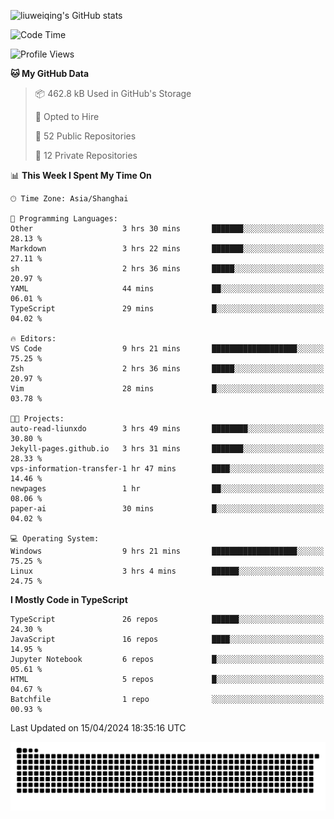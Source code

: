 ![liuweiqing's GitHub stats](https://github-readme-stats.vercel.app/api?username=14790897&show_icons=true&locale=cn&include_all_commits=true&count_private=true)

<!--START_SECTION:waka-->
![Code Time](http://img.shields.io/badge/Code%20Time-959%20hrs%2045%20mins-blue)

![Profile Views](http://img.shields.io/badge/Profile%20Views-1-blue)

**🐱 My GitHub Data** 

> 📦 462.8 kB Used in GitHub's Storage 
 > 
> 💼 Opted to Hire
 > 
> 📜 52 Public Repositories 
 > 
> 🔑 12 Private Repositories 
 > 
📊 **This Week I Spent My Time On** 

```text
🕑︎ Time Zone: Asia/Shanghai

💬 Programming Languages: 
Other                    3 hrs 30 mins       ███████░░░░░░░░░░░░░░░░░░   28.13 % 
Markdown                 3 hrs 22 mins       ███████░░░░░░░░░░░░░░░░░░   27.11 % 
sh                       2 hrs 36 mins       █████░░░░░░░░░░░░░░░░░░░░   20.97 % 
YAML                     44 mins             ██░░░░░░░░░░░░░░░░░░░░░░░   06.01 % 
TypeScript               29 mins             █░░░░░░░░░░░░░░░░░░░░░░░░   04.02 % 

🔥 Editors: 
VS Code                  9 hrs 21 mins       ███████████████████░░░░░░   75.25 % 
Zsh                      2 hrs 36 mins       █████░░░░░░░░░░░░░░░░░░░░   20.97 % 
Vim                      28 mins             █░░░░░░░░░░░░░░░░░░░░░░░░   03.78 % 

🐱‍💻 Projects: 
auto-read-liunxdo        3 hrs 49 mins       ████████░░░░░░░░░░░░░░░░░   30.80 % 
Jekyll-pages.github.io   3 hrs 31 mins       ███████░░░░░░░░░░░░░░░░░░   28.33 % 
vps-information-transfer-1 hr 47 mins        ████░░░░░░░░░░░░░░░░░░░░░   14.46 % 
newpages                 1 hr                ██░░░░░░░░░░░░░░░░░░░░░░░   08.06 % 
paper-ai                 30 mins             █░░░░░░░░░░░░░░░░░░░░░░░░   04.02 % 

💻 Operating System: 
Windows                  9 hrs 21 mins       ███████████████████░░░░░░   75.25 % 
Linux                    3 hrs 4 mins        ██████░░░░░░░░░░░░░░░░░░░   24.75 % 
```

**I Mostly Code in TypeScript** 

```text
TypeScript               26 repos            ██████░░░░░░░░░░░░░░░░░░░   24.30 % 
JavaScript               16 repos            ████░░░░░░░░░░░░░░░░░░░░░   14.95 % 
Jupyter Notebook         6 repos             █░░░░░░░░░░░░░░░░░░░░░░░░   05.61 % 
HTML                     5 repos             █░░░░░░░░░░░░░░░░░░░░░░░░   04.67 % 
Batchfile                1 repo              ░░░░░░░░░░░░░░░░░░░░░░░░░   00.93 % 
```




 Last Updated on 15/04/2024 18:35:16 UTC
<!--END_SECTION:waka-->

<picture>
  <source media="(prefers-color-scheme: dark)" srcset="https://raw.githubusercontent.com/14790897/14790897/output/github-contribution-grid-snake-dark.svg" />
  <source media="(prefers-color-scheme: light)" srcset="https://raw.githubusercontent.com/14790897/14790897/output/github-contribution-grid-snake.svg" />
  <img alt="github-snake" src="https://raw.githubusercontent.com/14790897/14790897/output/github-contribution-grid-snake.svg" />
</picture>
